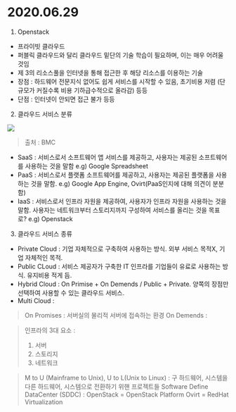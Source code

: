 2020.06.29 
==========

1) Openstack
* 프라이빗 클라우드
* 퍼블릭 클라우드와 달리 클라우드 밑단의 기술 학습이 필요하며, 이는 매우 어려울 것임
* 제 3의 리소스풀을 인터넷을 통해 접근한 후 해당 리소스를 이용하는 기술
* 장점 : 하드웨어 전문지식 없어도 쉽게 서비스를 시작할 수 있음, 초기비용 저렴 (단 규모가 커질수록 비용 기하급수적으로 올라감) 등등
* 단점 : 인터넷이 안되면 접근 불가 등등

2) 클라우드 서비스 분류

<img src=https://blogs.bmc.com/wp-content/uploads/2017/09/saas-vs-paas-vs-iaas-810x754.png>

> 출처 : BMC

* SaaS : 서비스로서 소프트웨어 앱 서비스를 제공하고, 사용자는 제공된 소프트웨어를 사용하는 것을 말함
  e.g) Google Spreadsheet
* PaaS : 서비스로서 플랫폼 소프트웨어를 제공하고, 사용자는 제공된 플랫폼을 사용하는 것을 말함.
  e.g) Google App Engine, Ovirt(PaaS인지에 대해 의견이 분분함)
* IaaS : 서비스로서 인프라 자원을 제공하여, 사용자가 인프라 자원을 사용하는 것을 말함. 사용자는 네트워크부터 스토리지까지 구성하여 서비스를 올리는 것을 목표로?
  e.g) Openstack

3) 클라우드 서비스 종류
* Private Cloud : 기업 자체적으로 구축하여 사용하는 방식. 외부 서비스 목적X, 기업 자체적인 목적.
* Public CLoud : 서비스 제공자가 구축한 IT 인프라를 기업들이 유료로 사용하는 방식. 유지비용 적게 듬.
* Hybrid Cloud : On Primise + On Demends / Public + Private. 양쪽의 장점만 선택하여 사용할 수 있는 클라우드 서비스.
* Multi Cloud : 

> On Promises : 서버실의 물리적 서버에 접속하는 환경
> On Demends : 

> 인프라의 3대 요소 : 
> 1) 서버 
> 2) 스토리지 
> 3) 네트워크

> M to U (Mainframe to Unix), U to L(Unix to Linux) : 구 하드웨어, 시스템을 다른 하드웨어, 시스템으로 전환하기 위핸 프로젝트들
> Software Define DataCenter (SDDC) : 
> OpenStack = OpenStack Platform
> Ovirt = RedHat Virtualization

